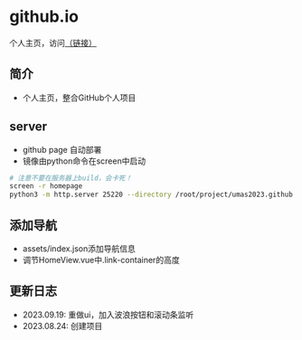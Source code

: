 # github.io
个人主页，访问[（链接）](https://umas2022.github.io)




## 简介
- 个人主页，整合GitHub个人项目



## server

- github page 自动部署
- 镜像由python命令在screen中启动

```bash
# 注意不要在服务器上build，会卡死！
screen -r homepage
python3 -m http.server 25220 --directory /root/project/umas2023.github.io/docs
```


## 添加导航
- assets/index.json添加导航信息
- 调节HomeView.vue中.link-container的高度



## 更新日志
- 2023.09.19: 重做ui，加入波浪按钮和滚动条监听
- 2023.08.24: 创建项目




